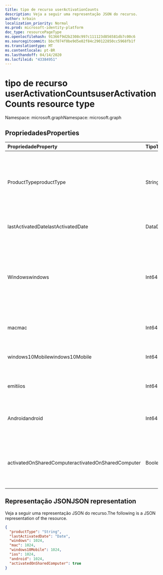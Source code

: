 ```yaml
---
title: tipo de recurso userActivationCounts
description: Veja a seguir uma representação JSON do recurso.
author: krbain
localization_priority: Normal
ms.prod: microsoft-identity-platform
doc_type: resourcePageType
ms.openlocfilehash: 91366f9d2b2308c997c111123d856581db7c00c6
ms.sourcegitcommit: bbcf074f0be9d5e02f84c290122850cc5968fb1f
ms.translationtype: MT
ms.contentlocale: pt-BR
ms.lasthandoff: 04/14/2020
ms.locfileid: "43384951"
---
```

# <a name="useractivationcounts-resource-type"></a><span data-ttu-id="c628e-103">tipo de recurso userActivationCounts</span><span class="sxs-lookup"><span data-stu-id="c628e-103">userActivationCounts resource type</span></span>

<span data-ttu-id="c628e-104">Namespace: microsoft.graph</span><span class="sxs-lookup"><span data-stu-id="c628e-104">Namespace: microsoft.graph</span></span>

## <a name="properties"></a><span data-ttu-id="c628e-105">Propriedades</span><span class="sxs-lookup"><span data-stu-id="c628e-105">Properties</span></span>

| <span data-ttu-id="c628e-106">Propriedade</span><span class="sxs-lookup"><span data-stu-id="c628e-106">Property</span></span>          | <span data-ttu-id="c628e-107">Tipo</span><span class="sxs-lookup"><span data-stu-id="c628e-107">Type</span></span>   | <span data-ttu-id="c628e-108">Descrição</span><span class="sxs-lookup"><span data-stu-id="c628e-108">Description</span></span>                              |
| :---------------- | :----- | ---------------------------------------- |
| <span data-ttu-id="c628e-109">ProductType</span><span class="sxs-lookup"><span data-stu-id="c628e-109">productType</span></span>       | <span data-ttu-id="c628e-110">String</span><span class="sxs-lookup"><span data-stu-id="c628e-110">String</span></span> | <span data-ttu-id="c628e-111">O tipo de produto, como "Office 365 ProPlus", "Project Client" ou "Visio Pro for Office 365".</span><span class="sxs-lookup"><span data-stu-id="c628e-111">The product type, such as "Office 365 ProPlus", "Project Client", or "Visio Pro for Office 365".</span></span> |
| <span data-ttu-id="c628e-112">lastActivatedDate</span><span class="sxs-lookup"><span data-stu-id="c628e-112">lastActivatedDate</span></span> | <span data-ttu-id="c628e-113">Data</span><span class="sxs-lookup"><span data-stu-id="c628e-113">Date</span></span>   | <span data-ttu-id="c628e-114">A data da ativação mais recente.</span><span class="sxs-lookup"><span data-stu-id="c628e-114">The date of the latest activation.</span></span>       |
| <span data-ttu-id="c628e-115">Windows</span><span class="sxs-lookup"><span data-stu-id="c628e-115">windows</span></span>           | <span data-ttu-id="c628e-116">Int64</span><span class="sxs-lookup"><span data-stu-id="c628e-116">Int64</span></span>  | <span data-ttu-id="c628e-117">A contagem de ativação no Windows.</span><span class="sxs-lookup"><span data-stu-id="c628e-117">The activation count on Windows.</span></span> <span data-ttu-id="c628e-118">Esse número inclui todas as ativações em qualquer computador Windows.</span><span class="sxs-lookup"><span data-stu-id="c628e-118">This number includes every activation on any Windows computer.</span></span> |
| <span data-ttu-id="c628e-119">mac</span><span class="sxs-lookup"><span data-stu-id="c628e-119">mac</span></span>               | <span data-ttu-id="c628e-120">Int64</span><span class="sxs-lookup"><span data-stu-id="c628e-120">Int64</span></span>  | <span data-ttu-id="c628e-121">A contagem de ativação no Mac OS.</span><span class="sxs-lookup"><span data-stu-id="c628e-121">The activation count on Mac OS.</span></span>          |
| <span data-ttu-id="c628e-122">windows10Mobile</span><span class="sxs-lookup"><span data-stu-id="c628e-122">windows10Mobile</span></span>   | <span data-ttu-id="c628e-123">Int64</span><span class="sxs-lookup"><span data-stu-id="c628e-123">Int64</span></span>  | <span data-ttu-id="c628e-124">A contagem de ativação no Windows 10 Mobile.</span><span class="sxs-lookup"><span data-stu-id="c628e-124">The activation count on Windows 10 mobile.</span></span> |
| <span data-ttu-id="c628e-125">emiti</span><span class="sxs-lookup"><span data-stu-id="c628e-125">ios</span></span>               | <span data-ttu-id="c628e-126">Int64</span><span class="sxs-lookup"><span data-stu-id="c628e-126">Int64</span></span>  | <span data-ttu-id="c628e-127">A contagem de ativação no iOS.</span><span class="sxs-lookup"><span data-stu-id="c628e-127">The activation count on iOS.</span></span>             |
| <span data-ttu-id="c628e-128">Android</span><span class="sxs-lookup"><span data-stu-id="c628e-128">android</span></span>           | <span data-ttu-id="c628e-129">Int64</span><span class="sxs-lookup"><span data-stu-id="c628e-129">Int64</span></span>  | <span data-ttu-id="c628e-130">A contagem de ativação em um dispositivo Android.</span><span class="sxs-lookup"><span data-stu-id="c628e-130">The activation count on an Android device.</span></span>  |
| <span data-ttu-id="c628e-131">activatedOnSharedComputer</span><span class="sxs-lookup"><span data-stu-id="c628e-131">activatedOnSharedComputer</span></span>   | <span data-ttu-id="c628e-132">Boolean</span><span class="sxs-lookup"><span data-stu-id="c628e-132">Boolean</span></span> | <span data-ttu-id="c628e-133">True se o usuário usou o produto em um computador compartilhado antes.</span><span class="sxs-lookup"><span data-stu-id="c628e-133">True if the user used the product on a shared computer before.</span></span> |

## <a name="json-representation"></a><span data-ttu-id="c628e-134">Representação JSON</span><span class="sxs-lookup"><span data-stu-id="c628e-134">JSON representation</span></span>

<span data-ttu-id="c628e-135">Veja a seguir uma representação JSON do recurso.</span><span class="sxs-lookup"><span data-stu-id="c628e-135">The following is a JSON representation of the resource.</span></span>

<!-- {
  "blockType": "resource",
  "@odata.type": "microsoft.graph.userActivationCounts"
} -->

```json
{
  "productType": "String", 
  "lastActivatedDate": "Date", 
  "windows": 1024, 
  "mac": 1024, 
  "windows10Mobile": 1024, 
  "ios": 1024, 
  "android": 1024,
  "activatedOnSharedComputer": true 
}
```
